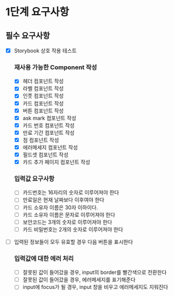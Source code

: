 # 1단계 요구사항

## 필수 요구사항

- [x] Storybook 상호 작용 테스트

  ### 재사용 가능한 Component 작성

  - [x] 헤더 컴포넌트 작성
  - [x] 라벨 컴포넌트 작성
  - [x] 인풋 컴포넌트 작성
  - [x] 카드 컴포넌트 작성
  - [x] 버튼 컴포넌트 작성
  - [x] ask mark 컴포넌트 작성
  - [x] 카드 번호 컴포넌트 작성
  - [x] 만료 기간 컴포넌트 작성
  - [x] 점 컴포넌트 작성
  - [x] 에러메세지 컴포넌트 작성
  - [x] 필드셋 컴포넌트 작성
  - [x] 카드 추가 페이지 컴포넌트 작성

  ### 입력값 요구사항

  - [ ] 카드번호는 16자리의 숫자로 이루어져야 한다
  - [ ] 만료일은 현재 날짜보다 이후여야 한다
  - [ ] 카드 소유자 이름은 30자 이하이다.
  - [ ] 카드 소유자 이름은 문자로 이루어져야 한다
  - [ ] 보안코드는 3개의 숫자로 이루어져야 한다
  - [ ] 카드 비밀번호는 2개의 숫자로 이루어져야 한다

- [ ] 입력된 정보들이 모두 유효할 경우 다음 버튼을 표시한다

  ### 입력값에 대한 에러 처리

  - [ ] 잘못된 값이 들어갔을 경우, input의 border를 빨간색으로 전환한다
  - [ ] 잘못된 값이 들어갔을 경우, 에러메세지를 표기해준다
  - [ ] input에 focus가 될 경우, input 창을 비우고 에러메세지도 지워진다
